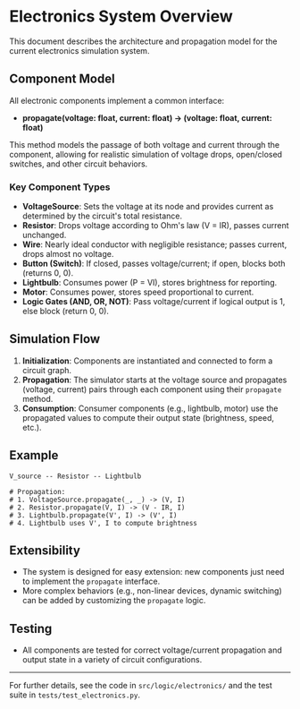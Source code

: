 # Electronics System Overview

This document describes the architecture and propagation model for the current electronics simulation system.

## Component Model

All electronic components implement a common interface:

- **propagate(voltage: float, current: float) -> (voltage: float, current: float)**

This method models the passage of both voltage and current through the component, allowing for realistic simulation of voltage drops, open/closed switches, and other circuit behaviors.

### Key Component Types

- **VoltageSource**: Sets the voltage at its node and provides current as determined by the circuit's total resistance.
- **Resistor**: Drops voltage according to Ohm's law (V = IR), passes current unchanged.
- **Wire**: Nearly ideal conductor with negligible resistance; passes current, drops almost no voltage.
- **Button (Switch)**: If closed, passes voltage/current; if open, blocks both (returns 0, 0).
- **Lightbulb**: Consumes power (P = VI), stores brightness for reporting.
- **Motor**: Consumes power, stores speed proportional to current.
- **Logic Gates (AND, OR, NOT)**: Pass voltage/current if logical output is 1, else block (return 0, 0).

## Simulation Flow

1. **Initialization**: Components are instantiated and connected to form a circuit graph.
2. **Propagation**: The simulator starts at the voltage source and propagates (voltage, current) pairs through each component using their `propagate` method.
3. **Consumption**: Consumer components (e.g., lightbulb, motor) use the propagated values to compute their output state (brightness, speed, etc.).

## Example

```
V_source -- Resistor -- Lightbulb

# Propagation:
# 1. VoltageSource.propagate(_, _) -> (V, I)
# 2. Resistor.propagate(V, I) -> (V - IR, I)
# 3. Lightbulb.propagate(V', I) -> (V', I)
# 4. Lightbulb uses V', I to compute brightness
```

## Extensibility

- The system is designed for easy extension: new components just need to implement the `propagate` interface.
- More complex behaviors (e.g., non-linear devices, dynamic switching) can be added by customizing the `propagate` logic.

## Testing

- All components are tested for correct voltage/current propagation and output state in a variety of circuit configurations.

---

For further details, see the code in `src/logic/electronics/` and the test suite in `tests/test_electronics.py`.
